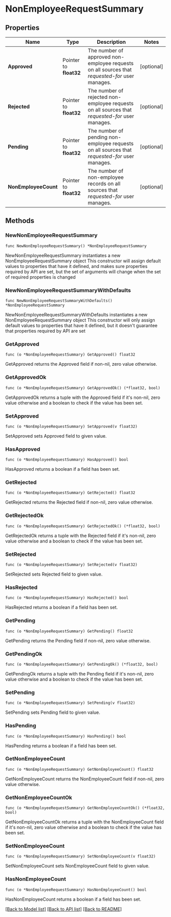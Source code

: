 # NonEmployeeRequestSummary

## Properties

Name | Type | Description | Notes
------------ | ------------- | ------------- | -------------
**Approved** | Pointer to **float32** | The number of approved non-employee requests on all sources that *requested-for* user manages. | [optional] 
**Rejected** | Pointer to **float32** | The number of rejected non-employee requests on all sources that *requested-for* user manages. | [optional] 
**Pending** | Pointer to **float32** | The number of pending non-employee requests on all sources that *requested-for* user manages. | [optional] 
**NonEmployeeCount** | Pointer to **float32** | The number of non-employee records on all sources that *requested-for* user manages. | [optional] 

## Methods

### NewNonEmployeeRequestSummary

`func NewNonEmployeeRequestSummary() *NonEmployeeRequestSummary`

NewNonEmployeeRequestSummary instantiates a new NonEmployeeRequestSummary object
This constructor will assign default values to properties that have it defined,
and makes sure properties required by API are set, but the set of arguments
will change when the set of required properties is changed

### NewNonEmployeeRequestSummaryWithDefaults

`func NewNonEmployeeRequestSummaryWithDefaults() *NonEmployeeRequestSummary`

NewNonEmployeeRequestSummaryWithDefaults instantiates a new NonEmployeeRequestSummary object
This constructor will only assign default values to properties that have it defined,
but it doesn't guarantee that properties required by API are set

### GetApproved

`func (o *NonEmployeeRequestSummary) GetApproved() float32`

GetApproved returns the Approved field if non-nil, zero value otherwise.

### GetApprovedOk

`func (o *NonEmployeeRequestSummary) GetApprovedOk() (*float32, bool)`

GetApprovedOk returns a tuple with the Approved field if it's non-nil, zero value otherwise
and a boolean to check if the value has been set.

### SetApproved

`func (o *NonEmployeeRequestSummary) SetApproved(v float32)`

SetApproved sets Approved field to given value.

### HasApproved

`func (o *NonEmployeeRequestSummary) HasApproved() bool`

HasApproved returns a boolean if a field has been set.

### GetRejected

`func (o *NonEmployeeRequestSummary) GetRejected() float32`

GetRejected returns the Rejected field if non-nil, zero value otherwise.

### GetRejectedOk

`func (o *NonEmployeeRequestSummary) GetRejectedOk() (*float32, bool)`

GetRejectedOk returns a tuple with the Rejected field if it's non-nil, zero value otherwise
and a boolean to check if the value has been set.

### SetRejected

`func (o *NonEmployeeRequestSummary) SetRejected(v float32)`

SetRejected sets Rejected field to given value.

### HasRejected

`func (o *NonEmployeeRequestSummary) HasRejected() bool`

HasRejected returns a boolean if a field has been set.

### GetPending

`func (o *NonEmployeeRequestSummary) GetPending() float32`

GetPending returns the Pending field if non-nil, zero value otherwise.

### GetPendingOk

`func (o *NonEmployeeRequestSummary) GetPendingOk() (*float32, bool)`

GetPendingOk returns a tuple with the Pending field if it's non-nil, zero value otherwise
and a boolean to check if the value has been set.

### SetPending

`func (o *NonEmployeeRequestSummary) SetPending(v float32)`

SetPending sets Pending field to given value.

### HasPending

`func (o *NonEmployeeRequestSummary) HasPending() bool`

HasPending returns a boolean if a field has been set.

### GetNonEmployeeCount

`func (o *NonEmployeeRequestSummary) GetNonEmployeeCount() float32`

GetNonEmployeeCount returns the NonEmployeeCount field if non-nil, zero value otherwise.

### GetNonEmployeeCountOk

`func (o *NonEmployeeRequestSummary) GetNonEmployeeCountOk() (*float32, bool)`

GetNonEmployeeCountOk returns a tuple with the NonEmployeeCount field if it's non-nil, zero value otherwise
and a boolean to check if the value has been set.

### SetNonEmployeeCount

`func (o *NonEmployeeRequestSummary) SetNonEmployeeCount(v float32)`

SetNonEmployeeCount sets NonEmployeeCount field to given value.

### HasNonEmployeeCount

`func (o *NonEmployeeRequestSummary) HasNonEmployeeCount() bool`

HasNonEmployeeCount returns a boolean if a field has been set.


[[Back to Model list]](../README.md#documentation-for-models) [[Back to API list]](../README.md#documentation-for-api-endpoints) [[Back to README]](../README.md)


